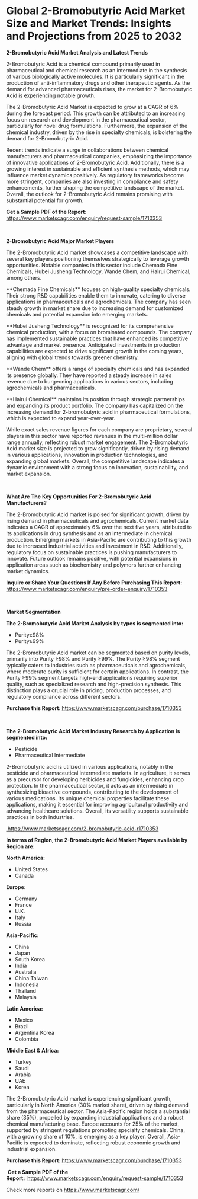 <p><h1>Global 2-Bromobutyric Acid Market Size and Market Trends: Insights and Projections from 2025 to 2032</h1></p><p><strong>2-Bromobutyric Acid Market Analysis and Latest Trends</strong></p>
<p><p>2-Bromobutyric Acid is a chemical compound primarily used in pharmaceutical and chemical research as an intermediate in the synthesis of various biologically active molecules. It is particularly significant in the production of anti-inflammatory drugs and other therapeutic agents. As the demand for advanced pharmaceuticals rises, the market for 2-Bromobutyric Acid is experiencing notable growth.</p><p>The 2-Bromobutyric Acid Market is expected to grow at a CAGR of 6% during the forecast period. This growth can be attributed to an increasing focus on research and development in the pharmaceutical sector, particularly for novel drug formulations. Furthermore, the expansion of the chemical industry, driven by the rise in specialty chemicals, is bolstering the demand for 2-Bromobutyric Acid.</p><p>Recent trends indicate a surge in collaborations between chemical manufacturers and pharmaceutical companies, emphasizing the importance of innovative applications of 2-Bromobutyric Acid. Additionally, there is a growing interest in sustainable and efficient synthesis methods, which may influence market dynamics positively. As regulatory frameworks become more stringent, companies are also investing in compliance and safety enhancements, further shaping the competitive landscape of the market. Overall, the outlook for 2-Bromobutyric Acid remains promising with substantial potential for growth.</p></p>
<p><strong>Get a Sample PDF of the Report:&nbsp;</strong> <a href="https://www.marketscagr.com/enquiry/request-sample/1710353?utm_campaign=1995&utm_medium=2&utm_source=Github&utm_content=ia&utm_term=10012025&utm_id=2-bromobutyric-acid">https://www.marketscagr.com/enquiry/request-sample/1710353</a></p>
<p>&nbsp;</p>
<p><strong>2-Bromobutyric Acid Major Market Players</strong></p>
<p><p>The 2-Bromobutyric Acid market showcases a competitive landscape with several key players positioning themselves strategically to leverage growth opportunities. Notable companies in this sector include Chemada Fine Chemicals, Hubei Jusheng Technology, Wande Chem, and Hairui Chemical, among others.</p><p>**Chemada Fine Chemicals** focuses on high-quality specialty chemicals. Their strong R&D capabilities enable them to innovate, catering to diverse applications in pharmaceuticals and agrochemicals. The company has seen steady growth in market share due to increasing demand for customized chemicals and potential expansion into emerging markets.</p><p>**Hubei Jusheng Technology** is recognized for its comprehensive chemical production, with a focus on brominated compounds. The company has implemented sustainable practices that have enhanced its competitive advantage and market presence. Anticipated investments in production capabilities are expected to drive significant growth in the coming years, aligning with global trends towards greener chemistry.</p><p>**Wande Chem** offers a range of specialty chemicals and has expanded its presence globally. They have reported a steady increase in sales revenue due to burgeoning applications in various sectors, including agrochemicals and pharmaceuticals. </p><p>**Hairui Chemical** maintains its position through strategic partnerships and expanding its product portfolio. The company has capitalized on the increasing demand for 2-bromobutyric acid in pharmaceutical formulations, which is expected to expand year-over-year.</p><p>While exact sales revenue figures for each company are proprietary, several players in this sector have reported revenues in the multi-million dollar range annually, reflecting robust market engagement. The 2-Bromobutyric Acid market size is projected to grow significantly, driven by rising demand in various applications, innovation in production technologies, and expanding global markets. Overall, the competitive landscape indicates a dynamic environment with a strong focus on innovation, sustainability, and market expansion.</p></p>
<p>&nbsp;</p>
<p><strong>What Are The Key Opportunities For 2-Bromobutyric Acid Manufacturers?</strong></p>
<p><p>The 2-Bromobutyric Acid market is poised for significant growth, driven by rising demand in pharmaceuticals and agrochemicals. Current market data indicates a CAGR of approximately 6% over the next five years, attributed to its applications in drug synthesis and as an intermediate in chemical production. Emerging markets in Asia-Pacific are contributing to this growth due to increased industrial activities and investment in R&D. Additionally, regulatory focus on sustainable practices is pushing manufacturers to innovate. Future outlook remains positive, with potential expansions in application areas such as biochemistry and polymers further enhancing market dynamics.</p></p>
<p><strong>Inquire or Share Your Questions If Any Before Purchasing This Report:</strong> <a href="https://www.marketscagr.com/enquiry/pre-order-enquiry/1710353?utm_campaign=1995&utm_medium=2&utm_source=Github&utm_content=ia&utm_term=10012025&utm_id=2-bromobutyric-acid">https://www.marketscagr.com/enquiry/pre-order-enquiry/1710353</a></p>
<p>&nbsp;</p>
<p><strong>Market Segmentation</strong></p>
<p><strong>The 2-Bromobutyric Acid Market Analysis by types is segmented into:</strong></p>
<p><ul><li>Purity≥98%</li><li>Purity≥99%</li></ul></p>
<p><p>The 2-Bromobutyric Acid market can be segmented based on purity levels, primarily into Purity ≥98% and Purity ≥99%. The Purity ≥98% segment typically caters to industries such as pharmaceuticals and agrochemicals, where moderate purity is sufficient for certain applications. In contrast, the Purity ≥99% segment targets high-end applications requiring superior quality, such as specialized research and high-precision synthesis. This distinction plays a crucial role in pricing, production processes, and regulatory compliance across different sectors.</p></p>
<p><strong>Purchase this Report:&nbsp;</strong><a href="https://www.marketscagr.com/purchase/1710353?utm_campaign=1995&utm_medium=2&utm_source=Github&utm_content=ia&utm_term=10012025&utm_id=2-bromobutyric-acid">https://www.marketscagr.com/purchase/1710353</a></p>
<p>&nbsp;</p>
<p><strong>The 2-Bromobutyric Acid Market Industry Research by Application is segmented into:</strong></p>
<p><ul><li>Pesticide</li><li>Pharmaceutical Intermediate</li></ul></p>
<p><p>2-Bromobutyric acid is utilized in various applications, notably in the pesticide and pharmaceutical intermediate markets. In agriculture, it serves as a precursor for developing herbicides and fungicides, enhancing crop protection. In the pharmaceutical sector, it acts as an intermediate in synthesizing bioactive compounds, contributing to the development of various medications. Its unique chemical properties facilitate these applications, making it essential for improving agricultural productivity and advancing healthcare solutions. Overall, its versatility supports sustainable practices in both industries.</p></p>
<p><a href="https://www.marketscagr.com/2-bromobutyric-acid-r1710353?utm_campaign=1995&utm_medium=2&utm_source=Github&utm_content=ia&utm_term=10012025&utm_id=2-bromobutyric-acid">&nbsp;https://www.marketscagr.com/2-bromobutyric-acid-r1710353</a></p>
<p><strong>In terms of Region, the 2-Bromobutyric Acid Market Players available by Region are:</strong></p>
<p>
    <p> <strong> North America: </strong>
        <ul>
            <li>United States</li>
            <li>Canada</li>
        </ul>
        </p> 
    <p> <strong> Europe: </strong>
        <ul>
            <li>Germany</li>
            <li>France</li>
            <li>U.K.</li>
            <li>Italy</li>
            <li>Russia</li>
        </ul>
        </p> 
    <p> <strong> Asia-Pacific: </strong>
        <ul>
            <li>China</li>
            <li>Japan</li>
            <li>South Korea</li>
            <li>India</li>
            <li>Australia</li>
            <li>China Taiwan</li>
            <li>Indonesia</li>
            <li>Thailand</li>
            <li>Malaysia</li>
        </ul>
        </p> 
    <p> <strong> Latin America: </strong>
        <ul>
            <li>Mexico</li>
            <li>Brazil</li>
            <li>Argentina Korea</li>
            <li>Colombia</li>
        </ul>
        </p> 
    <p> <strong> Middle East & Africa: </strong>
        <ul>
            <li>Turkey</li>
            <li>Saudi</li>
            <li>Arabia</li>
            <li>UAE</li>
            <li>Korea</li>
        </ul>
    </p>
    </p>
<p><p>The 2-Bromobutyric Acid market is experiencing significant growth, particularly in North America (30% market share), driven by rising demand from the pharmaceutical sector. The Asia-Pacific region holds a substantial share (35%), propelled by expanding industrial applications and a robust chemical manufacturing base. Europe accounts for 25% of the market, supported by stringent regulations promoting specialty chemicals. China, with a growing share of 10%, is emerging as a key player. Overall, Asia-Pacific is expected to dominate, reflecting robust economic growth and industrial expansion.</p></p>
<p><strong>Purchase this Report: </strong><a href="https://www.marketscagr.com/purchase/1710353?utm_campaign=1995&utm_medium=2&utm_source=Github&utm_content=ia&utm_term=10012025&utm_id=2-bromobutyric-acid">https://www.marketscagr.com/purchase/1710353</a></p>
<p>&nbsp;<strong>Get a Sample PDF of the Report:&nbsp;&nbsp;</strong><a href="https://www.marketscagr.com/enquiry/request-sample/1710353?utm_campaign=1995&utm_medium=2&utm_source=Github&utm_content=ia&utm_term=10012025&utm_id=2-bromobutyric-acid">https://www.marketscagr.com/enquiry/request-sample/1710353</a></p>
<p><strong></strong></p>
<p>Check more reports on <a href="https://www.marketscagr.com/?utm_campaign=1995&utm_medium=2&utm_source=Github&utm_content=ia&utm_term=10012025&utm_id=2-bromobutyric-acid">https://www.marketscagr.com/</a></p>
